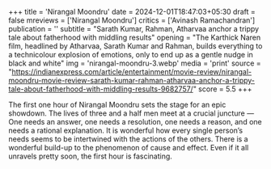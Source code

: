 +++
title = 'Nirangal Moondru'
date = 2024-12-01T18:47:03+05:30
draft = false
mreviews = ['Nirangal Moondru']
critics = ['Avinash Ramachandran']
publication = ''
subtitle = "Sarath Kumar, Rahman, Atharvaa anchor a trippy tale about fatherhood with middling results"
opening = "The Karthick Naren film, headlined by Atharvaa, Sarath Kumar and Rahman, builds everything to a technicolour explosion of emotions, only to end up as a gentle nudge in black and white"
img = 'nirangal-moondru-3.webp'
media = 'print'
source = "https://indianexpress.com/article/entertainment/movie-review/nirangal-moondru-movie-review-sarath-kumar-rahman-atharvaa-anchor-a-trippy-tale-about-fatherhood-with-middling-results-9682757/"
score = 5.5
+++

The first one hour of Nirangal Moondru sets the stage for an epic showdown. The lives of three and a half men meet at a crucial juncture — One needs an answer, one needs a resolution, one needs a reason, and one needs a rational explanation. It is wonderful how every single person’s needs seems to be intertwined with the actions of the others. There is a wonderful build-up to the phenomenon of cause and effect. Even if it all unravels pretty soon, the first hour is fascinating.
